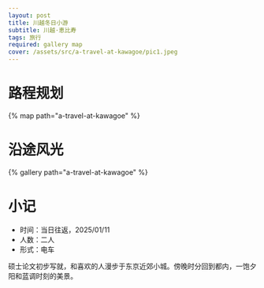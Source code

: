 ```yaml
---
layout: post
title: 川越冬日小游
subtitle: 川越·恵比寿
tags: 旅行
required: gallery map
cover: /assets/src/a-travel-at-kawagoe/pic1.jpeg
---
```


# 路程规划

{% map path="a-travel-at-kawagoe" %}

# 沿途风光

{% gallery path="a-travel-at-kawagoe" %}

# 小记

- 时间：当日往返，2025/01/11
- 人数：二人
- 形式：电车

硕士论文初步写就，和喜欢的人漫步于东京近郊小城。傍晚时分回到都内，一饱夕阳和蓝调时刻的美景。

